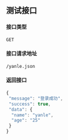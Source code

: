 ## 测试接口
#### 接口类型
	GET
#### 接口请求地址
	/yanle.json
#### 返回接口
```js
{
 "message": "登录成功",
 "success": true,
 "data": {
  "name": "yanle",
  "age": "25"
 }
}
```